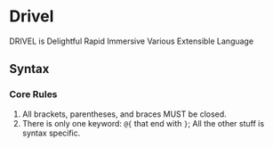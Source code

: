 # Drivel
DRIVEL is Delightful Rapid Immersive Various Extensible Language

## Syntax
### Core Rules
1. All brackets, parentheses, and braces MUST be closed.
2. There is only one keyword: `@{` that end with `}`; All the other stuff is syntax specific.
